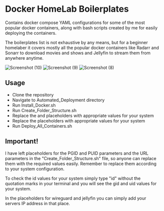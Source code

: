 # Docker HomeLab Boilerplates

Contains docker compose YAML configurations for some of the most popular docker containers, along with bash scripts created by me for easily deploying the containers.

The boilerplates list is not exhaustive by any means, but for a beginner homelaber it covers mostly all the popular docker containers like Radarr and Sonarr to download movies and shows and Jellyfin to stream them from anywhere anytime.

![Screenshot (10)](https://user-images.githubusercontent.com/101431112/191025194-9d4ff330-5e5b-4c64-8e80-9abf462a6c5a.png)
![Screenshot (9)](https://user-images.githubusercontent.com/101431112/191025221-8f007869-332a-4681-a574-400a334ad593.png)
![Screenshot (8)](https://user-images.githubusercontent.com/101431112/191025223-6159b505-b213-4c02-b07c-66ee964b1c7d.png)

## Usage
<ul>
    <li>Clone the repository</li>
    <li>Navigate to Automated_Deployment directory</li>
    <li>Run Install_Docker.sh</li>
    <li>Run Create_Folder_Structure.sh</li>
    <li>Replace the <PGID> and <PUID> placeholders with appropriate values for your system</li>
    <li>Replace the <Enter URL> placeholders with appropriate values for your system</li>
    <li>Run Deploy_All_Containers.sh</li>
</ul>

## Important!

I have left placeholders for the PGID and PUID parameters and the URL parameters in the "Create_Folder_Structure.sh" file, so anyone can replace them with the required values easily. Remember to replace them according to your system configuration.

To check the id values for your system simply type "id" without the quotation marks in your terminal and you will see the gid and uid values for your system.

In the <Enter URL> placeholders for wireguard and jellyfin you can simply add your servers IP address in that place.
